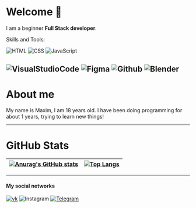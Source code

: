 # Welcome :wave:

I am a beginner **Full Stack developer**.<br>

Skills and Tools:<br>

![HTML](https://img.shields.io/badge/-HTML-important?style=flat-square&logo=html) ![CSS](https://img.shields.io/badge/-CSS-blue?style=flat-square&logo=css) ![JavaScript](https://img.shields.io/badge/-JavaScript-yellow?style=flat-square&logo=JavaScript)<br>

![VisualStudioCode](https://img.shields.io/badge/-VisualStudioCode-blue?style=flat-square&logo=VisualStudioCode) ![Figma](https://img.shields.io/badge/-Figma-black?style=flat-square&logo=Figma)  ![Github](https://img.shields.io/badge/-Github-black?style=flat-square&logo=github)  ![Blender](https://img.shields.io/badge/-Blender-gray?style=flat-square&logo=Blender)
---
# About me


My name is Maxim, I am 18 years old. I have been doing programming for about 1 years, trying to learn new things!

---

# GitHub Stats

| [![Anurag's GitHub stats](https://github-readme-stats.vercel.app/api?username=RudinMaxim&show_icons=true&theme=dark&layout=compact)](https://github.com/anuraghazra/github-readme-stats&count_private=true)     |[![Top Langs](https://github-readme-stats.vercel.app/api/top-langs/?username=RudinMaxim&layout=compact&theme=dark)](https://github.com/anuraghazra/github-readme-stats)      |
| ------------- |:------------------:|
---
#### My social networks
[![vk](https://img.shields.io/badge/-VK-black?style=flat-square&logo=VK)](https://vk.com/id175934368) ![Instagram](https://img.shields.io/badge/-Instagram-black?style=flat-square&logo=Instagram) [![Telegram](https://img.shields.io/badge/-Telegram-black?style=flat-square&logo=Telegram)](https://t.me/Max_Rudin)
